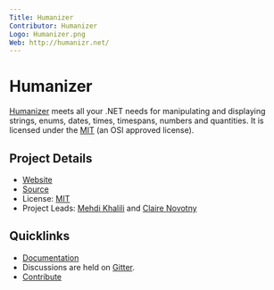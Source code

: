 ```yaml
---
Title: Humanizer
Contributor: Humanizer
Logo: Humanizer.png
Web: http://humanizr.net/
---
```

# Humanizer

[Humanizer](https://humanizr.net/) meets all your .NET needs for manipulating and displaying strings, enums, dates, times, timespans, numbers and quantities. It is licensed under the [MIT](https://opensource.org/licenses/MIT) (an OSI approved license).

## Project Details

* [Website](https://humanizr.net/)
* [Source](https://github.com/Humanizr/Humanizer)
* License: [MIT](https://opensource.org/licenses/MIT)
* Project Leads: [Mehdi Khalili](https://github.com/MehdiK) and [Claire Novotny](https://github.com/clairernovotny)

## Quicklinks

* [Documentation](https://humanizr.net/)
* Discussions are held on [Gitter](https://gitter.im/Humanizr/Humanizer). 
* [Contribute](https://github.com/Humanizr/Humanizer/blob/master/CONTRIBUTING.md)

